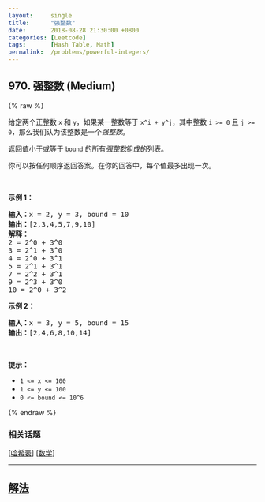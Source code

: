 ```yaml
---
layout:     single
title:      "强整数"
date:       2018-08-28 21:30:00 +0800
categories: [Leetcode]
tags:       [Hash Table, Math]
permalink:  /problems/powerful-integers/
---
```


## 970. 强整数 (Medium)

{% raw %}

<p>给定两个正整数 <code>x</code> 和 <code>y</code>，如果某一整数等于 <code>x^i + y^j</code>，其中整数&nbsp;<code>i &gt;= 0</code> 且&nbsp;<code>j &gt;= 0</code>，那么我们认为该整数是一个<em>强整数</em>。</p>

<p>返回值小于或等于&nbsp;<code>bound</code>&nbsp;的所有<em>强整数</em>组成的列表。</p>

<p>你可以按任何顺序返回答案。在你的回答中，每个值最多出现一次。</p>

<p>&nbsp;</p>

<p><strong>示例 1：</strong></p>

<pre><strong>输入：</strong>x = 2, y = 3, bound = 10
<strong>输出：</strong>[2,3,4,5,7,9,10]
<strong>解释： </strong>
2 = 2^0 + 3^0
3 = 2^1 + 3^0
4 = 2^0 + 3^1
5 = 2^1 + 3^1
7 = 2^2 + 3^1
9 = 2^3 + 3^0
10 = 2^0 + 3^2
</pre>

<p><strong>示例&nbsp;2：</strong></p>

<pre><strong>输入：</strong>x = 3, y = 5, bound = 15
<strong>输出：</strong>[2,4,6,8,10,14]
</pre>

<p>&nbsp;</p>

<p><strong>提示：</strong></p>

<ul>
	<li><code>1 &lt;= x &lt;= 100</code></li>
	<li><code>1 &lt;= y&nbsp;&lt;= 100</code></li>
	<li><code>0 &lt;= bound&nbsp;&lt;= 10^6</code></li>
</ul>

{% endraw %}

### 相关话题
  [[哈希表](https://github.com/awesee/leetcode/tree/main/tag/hash-table/README.md)]
  [[数学](https://github.com/awesee/leetcode/tree/main/tag/math/README.md)]

---

## [解法](https://github.com/awesee/leetcode/tree/main/problems/powerful-integers)
